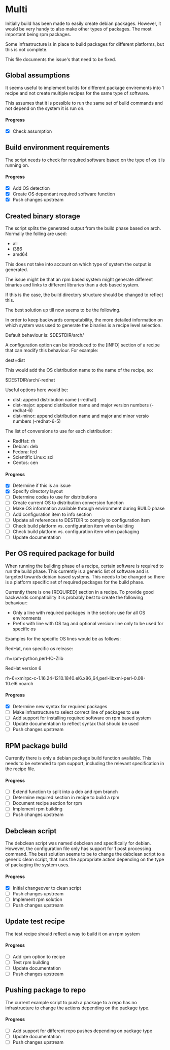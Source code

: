# Multi

Initially build has been made to easily create debian packages. However,
it would be very handy to also make other types of packages. The most important
being rpm packages.

Some infrastructure is in place to build packages for different platforms, but
this is not complete.

This file documents the issue's that need to be fixed.

## Global assumptions

It seems useful to implement builds for different package envirements into
1 recipe and not create multiple recipes for the same type of software.

This assumes that it is possible to run the same set of build commands and
not depend on the system it is run on.

#### Progress

* [x] Check assumption

## Build environment requirements

The script needs to check for required software based on the type of os it
is running on.

#### Progress

* [x] Add OS detection
* [x] Create OS dependant required software function
* [x] Push changes upstream

## Created binary storage

The script splits the generated output from the build phase based on arch.
Normally the folling are used:

* all
* i386
* amd64

This does not take into account on which type of system the output is generated.

The issue might be that an rpm based system might generate different binaries
and links to different libraries than a deb based system.

If this is the case, the build directory structure should be changed to reflect
this.

The best solution up till now seems to be the following.

In order to keep backwards compatability, the more detailed information on
which system was used to generate the binaries is a recipe level selection.

Default behaviour is:
 $DESTDIR/arch/<recipename>

A configuration option can be introduced to the [INFO] section of a recipe
that can modify this behaviour. For example:

 dest=dist

This would add the OS distribution name to the name of the recipe, so:

 $DESTDIR/arch/<recipename>-redhat

Useful options here would be:

* dist: append distribution name (-redhat)
* dist-major: append distribution name and major version numbers (-redhat-6)
* dist-minor: append distribution name and major and minor versio numbers (-redhat-6-5)

The list of conversions to use for each distribution:

* RedHat: rh
* Debian: deb
* Fedora: fed
* Scientific Linux: sci
* Centos: cen

#### Progress

* [x] Determine if this is an issue
* [x] Specify directory layout
* [ ] Determine codes to use for distributions
* [ ] Create current OS to distribution conversion function
* [ ] Make OS information available through environment during BUILD phase
* [ ] Add configuration item to info section
* [ ] Update all references to DESTDIR to comply to configuration item
* [ ] Check build platform vs. configuration item when building
* [ ] Check build platform vs. configuration item when packaging
* [ ] Update documentation

## Per OS required package for build

When running the building phase of a recipe, certain software is required
to run the build phase. This currently is a generic list of software and is
targeted towards debian based systems. This needs to be changed so there is
a platform specific set of required packages for the build phase.

Currently there is one [REQUIRED] section in a recipe. To provide good backwards
compatibility it is probably best to create the following behaviour:

* Only a line with required packages in the section: use for all OS environments
* Prefix with line with OS tag and optional version: line only to be used for specific os

Examples for the specific OS lines would be as follows:

RedHat, non specific os release:

rh=rpm-python,perl-IO-Zlib

RedHat version 6

rh-6=xmlrpc-c-1.16.24-1210.1840.el6.x86_64,perl-libxml-perl-0.08-10.el6.noarch

#### Progress

* [x] Determine new syntax for required packages
* [ ] Make infrastructure to select correct line of packages to use
* [ ] Add support for installing required software on rpm based system
* [ ] Update documentation to reflect syntax that should be used
* [ ] Push changes upstream

## RPM package build

Currently there is only a debian package build function available. This
needs to be extended to rpm support, including the relevant specification
in the recipe file.

#### Progress

* [ ] Extend function to split into a deb and rpm branch
* [ ] Determine required section in recipe to build a rpm
* [ ] Document recipe section for rpm
* [ ] Implement rpm building
* [ ] Push changes upstream

## Debclean script

The debclean script was named debclean and specifically for debian. However,
the configuration file only has support for 1 post processing command. The
best solution seems to be to change the debclean script to a generic clean
script, that runs the appropriate action depending on the type of packaging
the system uses.

#### Progress

* [x] Initial changeover to clean script
* [ ] Push changes upstream
* [ ] Implement rpm solution
* [ ] Push changes upstream

## Update test recipe

The test recipe should reflect a way to build it on an rpm system

#### Progress

* [ ] Add rpm option to recipe
* [ ] Test rpm building
* [ ] Update documentation
* [ ] Push changes upstream

## Pushing package to repo

The current example script to push a package to a repo has no infrastructure
to change the actions depending on the package type.

#### Progress

* [ ] Add support for different repo pushes depending on package type
* [ ] Update documentation
* [ ] Push changes upstream
